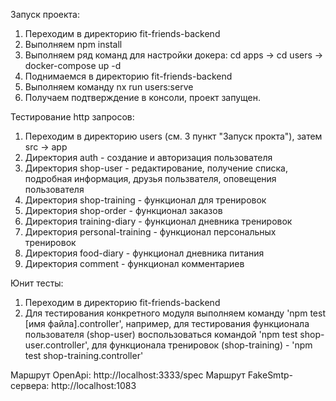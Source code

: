 Запуск проекта:
1. Переходим в директорию fit-friends-backend
2. Выполняем npm install
3. Выполняем ряд команд для настройки докера: cd apps -> cd users -> docker-compose up -d
4. Поднимаемся в директорию fit-friends-backend
5. Выполняем команду nx run users:serve
6. Получаем подтверждение в консоли, проект запущен.

Тестирование http запросов:
1. Переходим в директорию users (см. 3 пункт "Запуск прокта"), затем src -> app
2. Директория auth - создание и авторизация пользователя
3. Директория shop-user - редактирование, получение списка, подробная информация, друзья пользвателя, оповещения пользователя
3. Директория shop-training - функционал для тренировок
4. Директория shop-order - функционал заказов
5. Директория training-diary - функционал дневника тренировок
6. Директория personal-training - функционал персональных тренировок
7. Директория food-diary - функционал дневника питания
8. Директория comment - функционал комментариев

Юнит тесты:
1. Переходим в директорию fit-friends-backend
2. Для тестирования конкретного модуля выполняем команду 'npm test [имя файла].controller',
например, для тестирования функционала пользователя (shop-user) воспользоваться командой 'npm test shop-user.controller',
для функционала тренировок (shop-training) - 'npm test shop-training.controller'

Маршрут OpenApi: http://localhost:3333/spec
Маршрут FakeSmtp-сервера: http://localhost:1083
